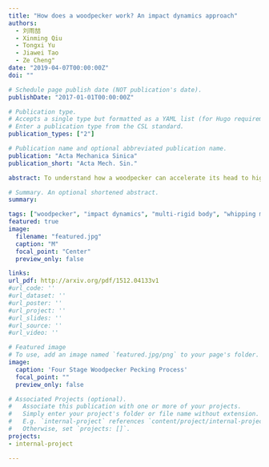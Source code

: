```yaml
---
title: "How does a woodpecker work? An impact dynamics approach"
authors:
  - 刘雨喆
  - Xinming Qiu
  - Tongxi Yu
  - Jiawei Tao
  - Ze Cheng"
date: "2019-04-07T00:00:00Z"
doi: ""

# Schedule page publish date (NOT publication's date).
publishDate: "2017-01-01T00:00:00Z"

# Publication type.
# Accepts a single type but formatted as a YAML list (for Hugo requirements).
# Enter a publication type from the CSL standard.
publication_types: ["2"]

# Publication name and optional abbreviated publication name.
publication: "Acta Mechanica Sinica"
publication_short: "Acta Mech. Sin."

abstract: To understand how a woodpecker can accelerate its head to high velocity in a short time without injury, a multi-rigid-segment model of its body was established based on skeletal specimens and high-speed video analysis. The study found that the high head velocity results from a whipping effect produced by coordinated muscle torques and tendon stiffness. By comparing the responses of hinged and rigid rods, three response modes were identified; among them, Mode II achieves the highest free-end velocity, analogous to the woodpecker’s strike. The multihinge model further showed that the free-end velocity increases with the number of hinges, explaining how the woodpecker’s long neck enhances impact speed.

# Summary. An optional shortened abstract.
summary: 

tags: ["woodpecker", "impact dynamics", "multi-rigid body", "whipping mechanism", "bio-inspired impact model"]
featured: true
image:
  filename: "featured.jpg"
  caption: "M"
  focal_point: "Center"
  preview_only: false

links:
url_pdf: http://arxiv.org/pdf/1512.04133v1
#url_code: ''
#url_dataset: ''
#url_poster: ''
#url_project: ''
#url_slides: ''
#url_source: ''
#url_video: ''

# Featured image
# To use, add an image named `featured.jpg/png` to your page's folder. 
image:
  caption: 'Four Stage Woodpecker Pecking Process'
  focal_point: ""
  preview_only: false

# Associated Projects (optional).
#   Associate this publication with one or more of your projects.
#   Simply enter your project's folder or file name without extension.
#   E.g. `internal-project` references `content/project/internal-project/index.md`.
#   Otherwise, set `projects: []`.
projects:
- internal-project

---
```


